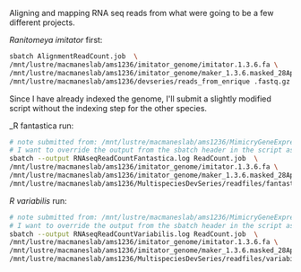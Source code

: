 Aligning and mapping RNA seq reads from what were going to be a few different projects.

_Ranitomeya imitator_ first:

```bash
sbatch AlignmentReadCount.job  \
/mnt/lustre/macmaneslab/ams1236/imitator_genome/imitator.1.3.6.fa \
/mnt/lustre/macmaneslab/ams1236/imitator_genome/maker_1.3.6.masked_28April/Ranitomeya_imitator.imitator.1.3.6.functional.gff3 \
/mnt/lustre/macmaneslab/ams1236/devseries/reads_from_enrique .fastq.gz
```

Since I have already indexed the genome, I'll submit a slightly modified script without the indexing step for the other species.

_R fantastica run:
```bash
# note submitted from: /mnt/lustre/macmaneslab/ams1236/MimicryGeneExpression/test
# I want to override the output from the sbatch header in the script as well
sbatch --output RNAseqReadCountFantastica.log ReadCount.job  \
/mnt/lustre/macmaneslab/ams1236/imitator_genome/imitator.1.3.6.fa \
/mnt/lustre/macmaneslab/ams1236/imitator_genome/maker_1.3.6.masked_28April/Ranitomeya_imitator.imitator.1.3.6.functional.gff3 \
/mnt/lustre/macmaneslab/ams1236/MultispeciesDevSeries/readfiles/fantastica_reads .fq.gz
```

_R variabilis_ run:
```bash
# note submitted from: /mnt/lustre/macmaneslab/ams1236/MimicryGeneExpression/test
# I want to override the output from the sbatch header in the script as well
sbatch --output RNAseqReadCountVariabilis.log ReadCount.job  \
/mnt/lustre/macmaneslab/ams1236/imitator_genome/imitator.1.3.6.fa \
/mnt/lustre/macmaneslab/ams1236/imitator_genome/maker_1.3.6.masked_28April/Ranitomeya_imitator.imitator.1.3.6.functional.gff3 \
/mnt/lustre/macmaneslab/ams1236/MultispeciesDevSeries/readfiles/variabilis_reads .fq.gz
```
